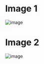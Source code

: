 # Image 1

![image](https://github.com/user-attachments/assets/e6040124-5771-46e6-b2ca-1f520bf59c5a)


# Image 2

![image](https://github.com/user-attachments/assets/408f7c02-8fd6-4b5e-8525-48e5f38fe6d6)
